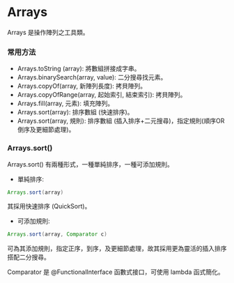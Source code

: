 # Arrays

Arrays 是操作陣列之工具類。

### 常用方法

- Arrays.toString (array): 將數組拼接成字串。
- Arrays.binarySearch(array, value): 二分搜尋找元素。
- Arrays.copyOf(array, 新陣列長度): 拷貝陣列。
- Arrays.copyOfRange(array, 起始索引, 結束索引): 拷貝陣列。
- Arrays.fill(array, 元素): 填充陣列。
- Arrays.sort(array): 排序數組 (快速排序)。
- Arrays.sort(array, 規則): 排序數組 (插入排序+二元搜尋)，指定規則(順序OR倒序及更細節處理)。

### Arrays.sort()

Arrays.sort() 有兩種形式，一種單純排序，一種可添加規則。

- 單純排序:

```java
Arrays.sort(array)
```

其採用快速排序 (QuickSort)。

- 可添加規則:

```java
Arrays.sort(array, Comparator c)
```

可為其添加規則，指定正序，到序，及更細節處理，故其採用更為靈活的插入排序搭配二分搜尋。

Comparator 是 @FunctionalInterface 函數式接口，可使用 lambda 函式簡化。
